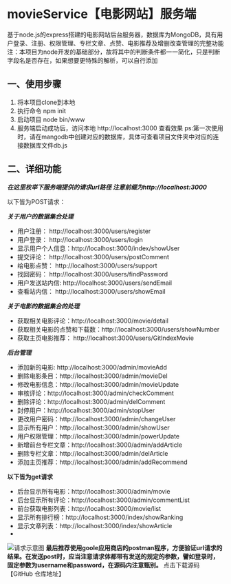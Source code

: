# movieService【电影网站】服务端
基于node.js的express搭建的电影网站后台服务器，数据库为MongoDB，具有用户登录、注册、权限管理、专栏文章、点赞、电影推荐及增删改查管理的完整功能
注：本项目为node开发的基础部分，故将其中的判断条件都一一简化，只是判断字段名是否存在，如果想要更特殊的解析，可以自行添加

## 一、使用步骤

 1. 将本项目clone到本地
 2. 执行命令 npm init
 3. 启动项目 node bin/www
 4. 服务端启动成功后，访问本地 http://localhost:3000 查看效果
ps:第一次使用时，请在mangodb中创建对应的数据库，具体可查看项目文件夹中对应的连接数据库文件db.js

## 二、详细功能

***在这里枚举下服务端提供的请求url路径 注意前缀为http://localhost:3000***

以下皆为POST请求：

***关于用户的数据集合处理***
 - 用户注册： http://localhost:3000/users/register
 - 用户登录： http://localhost:3000/users/login
 - 显示用户个人信息：http://localhost:3000/index/showUser
 - 提交评论： http://localhost:3000/users/postComment
 - 给电影点赞：  http://localhost:3000/users/support
 - 找回密码： http://localhost:3000/users/findPassword
 - 用户发送站内信: http://localhost:3000/users/sendEmail
 - 查看站内信：  http://localhost:3000/users/showEmail

***关于电影的数据集合的处理***

 - 获取相关电影评论：http://localhost:3000/movie/detail
 - 获取相关电影的点赞和下载数：http://localhost:3000/users/showNumber
 - 获取主页电影推荐： http://localhost:3000/users/GitIndexMovie

***后台管理***

 - 添加新的电影: http://localhost:3000/admin/movieAdd
 - 删除电影条目：http://localhost:3000/admin/movieDel
 - 修改电影信息：http://localhost:3000/admin/movieUpdate
 - 审核评论：http://localhost:3000/admin/checkComment
 - 删除评论：http://localhost:3000/admin/delComment
 - 封停用户：http://localhost:3000/admin/stopUser
 - 更改用户密码：http://localhost:3000/admin/changeUser
 - 显示所有用户：http://localhost:3000/admin/showUser
 - 用户权限管理：http://localhost:3000/admin/powerUpdate
 - 新增前台专栏文章：http://localhost:3000/admin/addArticle
 - 删除专栏文章：http://localhost:3000/admin/delArticle
 - 添加主页推荐：http://localhost:3000/admin/addRecommend

**以下皆为get请求**

 

 - 后台显示所有电影：http://localhost:3000/admin/movie
 - 后台显示所有评论：http://localhost:3000/admin/commentList
 - 前台获取电影列表：http://localhost:3000/movie/list
 - 显示所有排行榜：http://localhost:3000/index/showRanking
 - 显示文章列表：http://localhost:3000/index/showArticle
 -
![请求示意图](https://img-blog.csdnimg.cn/20190817085634433.png?x-oss-process=image/watermark,type_ZmFuZ3poZW5naGVpdGk,shadow_10,text_aHR0cHM6Ly9ibG9nLmNzZG4ubmV0L3FxXzM4Nzc0MDAx,size_16,color_FFFFFF,t_70)
**最后推荐使用goole应用商店的postman程序，方便验证url请求的结果。在发送post时，应当注意请求体都带有发送的规定的参数，譬如登录时，固定参数为username和password，在源码内注意甄别。**
点击下载源码【GitHub 仓库地址】
